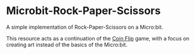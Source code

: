 # Microbit-Rock-Paper-Scissors

A simple implementation of Rock-Paper-Scissors on a Micro:bit.

This resource acts as a continuation of the [Coin Flip](https://github.com/Scyy-dev/Microbit-Coin-Flip) game, with a
focus on creating art instead of the basics of the Micro:bit.



